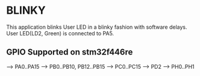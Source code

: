 # BLINKY

This application blinks User LED in a blinky fashion with software delays.<br/>
User LED(LD2, Green) is connected to PA5.

GPIO Supported on stm32f446re
------------------------------
--> PA0..PA15
--> PB0..PB10, PB12..PB15
--> PC0..PC15
--> PD2
--> PH0..PH1
